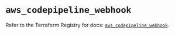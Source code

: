 # `aws_codepipeline_webhook`

Refer to the Terraform Registry for docs: [`aws_codepipeline_webhook`](https://registry.terraform.io/providers/hashicorp/aws/6.11.0/docs/resources/codepipeline_webhook).
